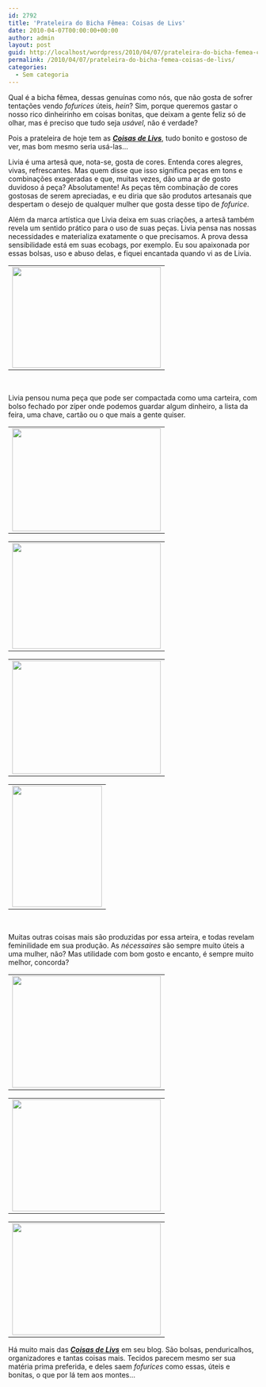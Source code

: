 ```yaml
---
id: 2792
title: 'Prateleira do Bicha Fêmea: Coisas de Livs'
date: 2010-04-07T00:00:00+00:00
author: admin
layout: post
guid: http://localhost/wordpress/2010/04/07/prateleira-do-bicha-femea-coisas-de-livs/
permalink: /2010/04/07/prateleira-do-bicha-femea-coisas-de-livs/
categories:
  - Sem categoria
---
```

Qual é a bicha fêmea, dessas genuínas como nós, que não gosta de sofrer tentações vendo _fofurices_ úteis, _hein_? Sim, porque queremos gastar o nosso rico dinheirinho em coisas bonitas, que deixam a gente feliz só de olhar, mas é preciso que tudo seja _usável_, não é verdade?

Pois a prateleira de hoje tem as **_<a href="http://coisasdelivs.blogspot.com/" target="_blank">Coisas de Livs</a>_**, tudo bonito e gostoso de ver, mas bom mesmo seria usá-las…

<!--more-->

Livia é uma artesã que, nota-se, gosta de cores. Entenda cores alegres, vivas, refrescantes. Mas quem disse que isso significa peças em tons e combinações exageradas e que, muitas vezes, dão uma ar de gosto duvidoso á peça? Absolutamente! As peças têm combinação de cores gostosas de serem apreciadas, e eu diria que são produtos artesanais que despertam o desejo de qualquer mulher que gosta desse tipo de _fofurice_.

Além da marca artística que Livia deixa em suas criações, a artesã também revela um sentido prático para o uso de suas peças. Livia pensa nas nossas necessidades e materializa exatamente o que precisamos. A prova dessa sensibilidade está em suas ecobags, por exemplo. Eu sou apaixonada por essas bolsas, uso e abuso delas, e fiquei encantada quando vi as de Livia.

<table align="center">
  <tr>
    <td>
      <a href="http://www.trololodemulher.com.br/blog/wp-content/uploads/2010/02/ecobags1.jpg"><img class="aligncenter size-medium wp-image-4344" title="ecobags" src="http://www.trololodemulher.com.br/blog/wp-content/uploads/2010/02/ecobags1-300x203.jpg" alt="" width="300" height="203" /></a>
    </td>
  </tr>
</table>

 

Livia pensou numa peça que pode ser compactada como uma carteira, com bolso fechado por zíper onde podemos guardar algum dinheiro, a lista da feira, uma chave, cartão ou o que mais a gente quiser.

<table align="center">
  <tr>
    <td>
      <a href="http://www.trololodemulher.com.br/blog/wp-content/uploads/2010/02/ecobag-frente.jpg"><img class="aligncenter size-medium wp-image-4342" title="ecobag frente" src="http://www.trololodemulher.com.br/blog/wp-content/uploads/2010/02/ecobag-frente-300x207.jpg" alt="" width="300" height="207" /></a>
    </td>
  </tr>
</table>

<table align="center">
  <tr>
    <td>
      <a href="http://www.trololodemulher.com.br/blog/wp-content/uploads/2010/02/ecobag-blso-ziper.jpg"><img class="aligncenter size-medium wp-image-4341" title="ecobag blso ziper" src="http://www.trololodemulher.com.br/blog/wp-content/uploads/2010/02/ecobag-blso-ziper-300x213.jpg" alt="" width="300" height="213" /></a>
    </td>
  </tr>
</table>

<table align="center">
  <tr>
    <td>
      <a href="http://www.trololodemulher.com.br/blog/wp-content/uploads/2010/02/ecobag-ziper-abero.jpg"><img class="aligncenter size-medium wp-image-4343" title="ecobag zíper abero" src="http://www.trololodemulher.com.br/blog/wp-content/uploads/2010/02/ecobag-ziper-abero-300x228.jpg" alt="" width="300" height="228" /></a>
    </td>
  </tr>
</table>

<table align="center">
  <tr>
    <td>
      <a href="http://www.trololodemulher.com.br/blog/wp-content/uploads/2010/02/ecobag-aberta.jpg"><img class="aligncenter size-full wp-image-4340" title="ecobag aberta" src="http://www.trololodemulher.com.br/blog/wp-content/uploads/2010/02/ecobag-aberta.jpg" alt="" width="181" height="244" /></a>
    </td>
  </tr>
</table>

 

Muitas outras coisas mais são produzidas por essa arteira, e todas revelam feminilidade em sua produção. As _nécessaires_ são sempre muito úteis a uma mulher, não? Mas utilidade com bom gosto e encanto, é sempre muito melhor, concorda?

<table align="center">
  <tr>
    <td>
      <a href="http://www.trololodemulher.com.br/blog/wp-content/uploads/2010/02/necessaires.jpg"><img class="aligncenter size-medium wp-image-4347" title="nécessaires" src="http://www.trololodemulher.com.br/blog/wp-content/uploads/2010/02/necessaires-300x225.jpg" alt="" width="300" height="225" /></a>
    </td>
  </tr>
</table>

<table align="center">
  <tr>
    <td>
      <a href="http://www.trololodemulher.com.br/blog/wp-content/uploads/2010/02/necessaire-conjunto.jpg"><img class="aligncenter size-medium wp-image-4346" title="nécessaire conjunto" src="http://www.trololodemulher.com.br/blog/wp-content/uploads/2010/02/necessaire-conjunto-300x225.jpg" alt="" width="300" height="225" /></a>
    </td>
  </tr>
</table>

<table align="center">
  <tr>
    <td>
      <a href="http://www.trololodemulher.com.br/blog/wp-content/uploads/2010/02/necessaire-com-penduricalho.jpg"><img class="aligncenter size-medium wp-image-4345" title="nécessaire com penduricalho" src="http://www.trololodemulher.com.br/blog/wp-content/uploads/2010/02/necessaire-com-penduricalho-300x225.jpg" alt="" width="300" height="225" /></a>
    </td>
  </tr>
</table>

Há muito mais das **_<a href="http://coisasdelivs.blogspot.com/" target="_blank">Coisas de Livs</a>_** em seu blog. São bolsas, penduricalhos, organizadores e tantas coisas mais. Tecidos parecem mesmo ser sua matéria prima preferida, e deles saem _fofurices_ como essas, úteis e bonitas, o que por lá tem aos montes…